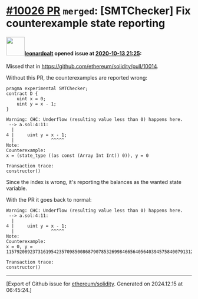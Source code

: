 # [\#10026 PR](https://github.com/ethereum/solidity/pull/10026) `merged`: [SMTChecker] Fix counterexample state reporting

#### <img src="https://avatars.githubusercontent.com/u/504195?u=ce2facd14af9fd474ebff49f0d44891f56f7500f&v=4" width="50">[leonardoalt](https://github.com/leonardoalt) opened issue at [2020-10-13 21:25](https://github.com/ethereum/solidity/pull/10026):

Missed that in https://github.com/ethereum/solidity/pull/10014.

Without this PR, the counterexamples are reported wrong:

```
pragma experimental SMTChecker;
contract D {
    uint x = 0;
    uint y = x - 1;
}  
```

```
Warning: CHC: Underflow (resulting value less than 0) happens here.
 --> a.sol:4:11:
  |
4 | 	uint y = x - 1;
  | 	         ^^^^^
Note: 
Counterexample:
x = (state_type ((as const (Array Int Int)) 0)), y = 0

Transaction trace:
constructor()
```
Since the index is wrong, it's reporting the balances as the wanted state variable.

With the PR it goes back to normal:
```
Warning: CHC: Underflow (resulting value less than 0) happens here.
 --> a.sol:4:11:
  |
4 | 	uint y = x - 1;
  | 	         ^^^^^
Note: 
Counterexample:
x = 0, y = 115792089237316195423570985008687907853269984665640564039457584007913129639935

Transaction trace:
constructor()
```




-------------------------------------------------------------------------------



[Export of Github issue for [ethereum/solidity](https://github.com/ethereum/solidity). Generated on 2024.12.15 at 06:45:24.]
